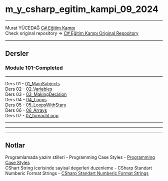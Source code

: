 # m_y_csharp_egitim_kampi_09_2024
---

Murat YÜCEDAĞ [C# Eğitim Kampı](https://www.youtube.com/playlist?list=PLKnjBHu2xXNPmFMvGKVHA_ijjrgUyNIXr)    
Check original repository => [C# Eğitim Kampı Original Repository](https://github.com/MuratYucedag/CSharpEgitimKampi)

---


## Dersler
### Module 101-Completed    
---    

Ders 01 - [01_MainSubjects](https://github.com/adanir417/m_y_csharp_egitim_kampi_09_2024/tree/master/01_MainSubjects)   
Ders 02 - [02_Variables](https://github.com/adanir417/m_y_csharp_egitim_kampi_09_2024/tree/master/02_Variables)  
Ders 03 - [03_MakingDecision](https://github.com/adanir417/m_y_csharp_egitim_kampi_09_2024/tree/master/03_MakingDecision)    
Ders 04 - [04_Loops](https://github.com/adanir417/m_y_csharp_egitim_kampi_09_2024/tree/master/04_Loops)    
Ders 05 - [05_LoopsWithStars](https://github.com/adanir417/m_y_csharp_egitim_kampi_09_2024/tree/master/05_LoopsWithStars)     
Ders 06 - [06_Arrays](https://github.com/adanir417/m_y_csharp_egitim_kampi_09_2024/tree/master/06_Arrays)     
Ders 07 - [07_foreachLoop](https://github.com/adanir417/m_y_csharp_egitim_kampi_09_2024/tree/master/07_foreachLoop)    

---    

---
---

## Notlar
Programlamada yazim stilleri - Programming Case Styles - [Programming Case Styles](https://www.ituonline.com/blogs/programming-case-styles/)  
CShart String icerisinde sayisal degerleri duzenleme - CSharp Standart Numberic Format Strings - [CSharp Standart Numberic Format Strings](https://learn.microsoft.com/en-us/dotnet/standard/base-types/standard-numeric-format-strings)  